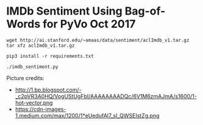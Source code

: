 IMDb Sentiment Using Bag-of-Words for PyVo Oct 2017
===================================================

```
wget http://ai.stanford.edu/~amaas/data/sentiment/aclImdb_v1.tar.gz
tar xfz aclImdb_v1.tar.gz

pip3 install -r requirements.txt

./imdb_sentiment.py
```

Picture credits:
  * http://1.bp.blogspot.com/-_c2pVR3A0HQ/VogUStUgFbI/AAAAAAAADQc/6V1M6zmAJmA/s1600/1-hot-vector.png
  * https://cdn-images-1.medium.com/max/1200/1*eUedufAl7_sI_QWSEIstZg.png
